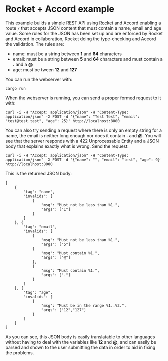 # Rocket + Accord example

This example builds a simple REST API using [Rocket] and Accord enabling
a route `/` that accepts JSON content that must contain a name, email and
age value. Some rules for the JSON has been set up and are enforced
by Rocket and Accord in collaboration, Rocket doing the type-checking and
Accord the validation. The rules are:

[Rocket]: https://rocket.rs

* name: must be a string between **1** and **64** characters
* email: must be a string between **5** and **64** characters and must contain a **.** and a **@**
* age: must be tween **12** and **127**

You can run the webserver with:

```
cargo run
```

When the webserver is running, you can send a proper formed request to it with:

```
curl -i -H "Accept: application/json" -H "Content-Type: application/json" -X POST -d '{"name": "Test Test", "email": "test@test.test", "age": 25}' http://localhost:8000
```

You can also try sending a request where there is only an empty string
for a name, the email is neither long enough nor does it contain **.**
and **@**. You will see that the server responds with a
422 Unprocessable Entity and a JSON body that explains exactly what is wrong.
Send the request:

```
curl -i -H "Accept: application/json" -H "Content-Type: application/json" -X POST -d '{"name": "", "email": "test", "age": 9}' http://localhost:8000
```

This is the returned JSON body:

```
[
    {
        "tag": "name",
        "invalids": [
            {
                "msg": "Must not be less than %1.",
                "args": ["1"]
            }
        ]
    }, {
        "tag": "email",
        "invalids": [
            {
                "msg": "Must not be less than %1.",
                "args": ["5"]
            {
                "msg": "Must contain %1.",
                "args": ["@"]
            },
            {
                "msg": "Must contain %1.",
                "args": ["."]
            }
        ]
    }, {
        "tag": "age",
        "invalids": [
            {
                "msg": "Must be in the range %1..%2.",
                "args": ["12","127"]
            }
        ]
    }
]
```

As you can see, this JSON body is easily translatable to other languages without
having to deal with the variables like **12** and **@**, and can easily be parsed
and shown to the user submitting the data in order to aid in fixing the
problems.
